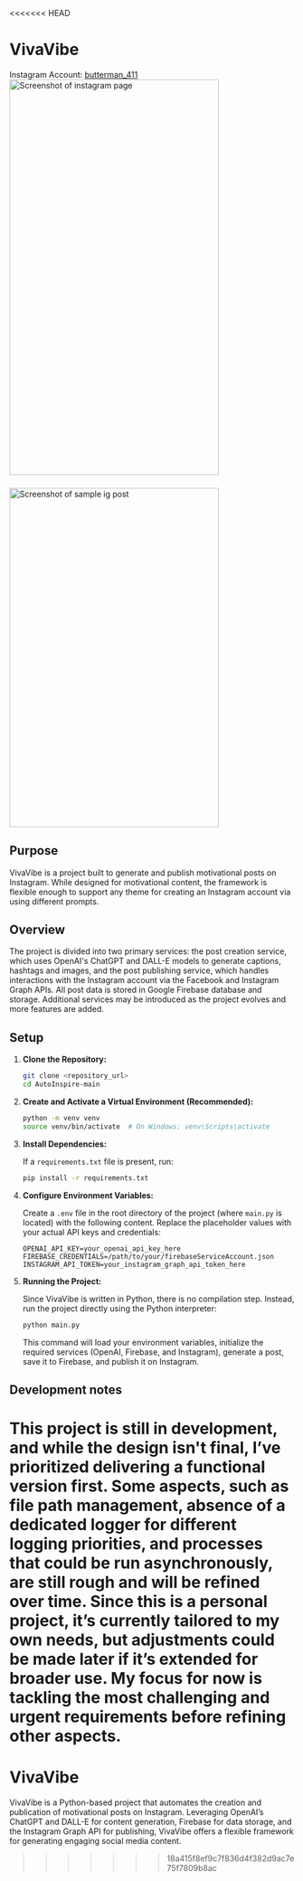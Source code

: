 <<<<<<< HEAD
# VivaVibe  
Instagram Account: [butterman_411](https://www.instagram.com/butterman_411/)  
<img src="https://firebasestorage.googleapis.com/v0/b/instagram-autobot-df35b.appspot.com/o/IMG_B108D631FF82-1.jpeg?alt=media&token=6ea618ae-b89a-4020-9636-8c74c14eed4b" alt="Screenshot of instagram page" width="370" height="700">

###

<img src="https://firebasestorage.googleapis.com/v0/b/instagram-autobot-df35b.appspot.com/o/IMG_F633978156DD-1.jpeg?alt=media&token=d97fc1ef-3562-4236-811b-c84156739314" alt="Screenshot of sample ig post" width="370" height="600">

## Purpose  
VivaVibe is a project built to generate and publish motivational posts on Instagram. While designed for motivational content, the framework is flexible enough to support any theme for creating an Instagram account via using different prompts.

## Overview  
The project is divided into two primary services: the post creation service, which uses OpenAI's ChatGPT and DALL-E models to generate captions, hashtags and images, and the post publishing service, which handles interactions with the Instagram account via the Facebook and Instagram Graph APIs. All post data is stored in Google Firebase database and storage. Additional services may be introduced as the project evolves and more features are added.

## Setup

1. **Clone the Repository:**

   ```bash
   git clone <repository_url>
   cd AutoInspire-main
   ```

2. **Create and Activate a Virtual Environment (Recommended):**

   ```bash
   python -m venv venv
   source venv/bin/activate  # On Windows: venv\Scripts\activate
   ```

3. **Install Dependencies:**

   If a `requirements.txt` file is present, run:

   ```bash
   pip install -r requirements.txt
   ```

4. **Configure Environment Variables:**

   Create a `.env` file in the root directory of the project (where `main.py` is located) with the following content. Replace the placeholder values with your actual API keys and credentials:

   ```dotenv
   OPENAI_API_KEY=your_openai_api_key_here
   FIREBASE_CREDENTIALS=/path/to/your/firebaseServiceAccount.json
   INSTAGRAM_API_TOKEN=your_instagram_graph_api_token_here
   ```

5. **Running the Project:**

   Since VivaVibe is written in Python, there is no compilation step. Instead, run the project directly using the Python interpreter:

   ```bash
   python main.py
   ```

   This command will load your environment variables, initialize the required services (OpenAI, Firebase, and Instagram), generate a post, save it to Firebase, and publish it on Instagram.

## Development notes 
This project is still in development, and while the design isn't final, I’ve prioritized delivering a functional version first. Some aspects, such as file path management, absence of a dedicated logger for different logging priorities, and processes that could be run asynchronously, are still rough and will be refined over time. Since this is a personal project, it’s currently tailored to my own needs, but adjustments could be made later if it’s extended for broader use. My focus for now is tackling the most challenging and urgent requirements before refining other aspects.
=======
# VivaVibe
VivaVibe is a Python-based project that automates the creation and publication of motivational posts on Instagram. Leveraging OpenAI’s ChatGPT and DALL-E for content generation, Firebase for data storage, and the Instagram Graph API for publishing, VivaVibe offers a flexible framework for generating engaging social media content.
>>>>>>> 18a415f8ef9c7f836d4f382d9ac7e75f7809b8ac
